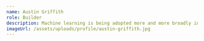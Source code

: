 ```yaml
---
name: Austin Griffith
role: Builder
description: Machine learning is being adopted more and more broadly in technology. Such success is largely due to a combination of algorithmic breakthroughs, computation resource improvements, and the access to a large amount of diverse training data. 
imageUrl: /assets/uploads/profile/austin-griffith.jpg
---
```

